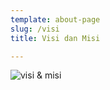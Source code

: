 ```yaml
---
template: about-page
slug: /visi
title: Visi dan Misi

---
```

![visi & misi](/assets/visimisi.png)
